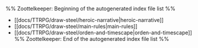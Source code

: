 %% Zoottelkeeper: Beginning of the autogenerated index file list  %%
-  [[docs/TTRPG/draw-steel/heroic-narrative|heroic-narrative]]
-  [[docs/TTRPG/draw-steel/main-rules|main-rules]]
-  [[docs/TTRPG/draw-steel/orden-and-timescape|orden-and-timescape]]
%% Zoottelkeeper: End of the autogenerated index file list  %%
